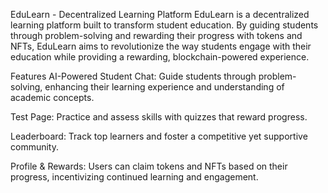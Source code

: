 EduLearn - Decentralized Learning Platform
EduLearn is a decentralized learning platform built to transform student education. By guiding students through problem-solving and rewarding their progress with tokens and NFTs, EduLearn aims to revolutionize the way students engage with their education while providing a rewarding, blockchain-powered experience.

Features
AI-Powered Student Chat: Guide students through problem-solving, enhancing their learning experience and understanding of academic concepts.

Test Page: Practice and assess skills with quizzes that reward progress.

Leaderboard: Track top learners and foster a competitive yet supportive community.

Profile & Rewards: Users can claim tokens and NFTs based on their progress, incentivizing continued learning and engagement.
